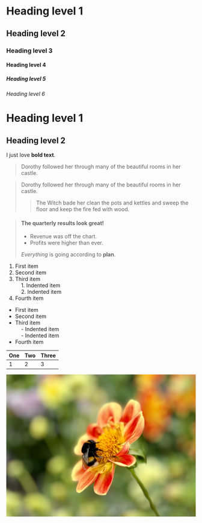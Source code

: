 # Heading level 1
## Heading level 2
### Heading level 3
#### Heading level 4
##### Heading level 5
###### Heading level 6
Heading level 1  
===============
Heading level 2  
---------------
I just love **bold text**.

> Dorothy followed her through many of the beautiful rooms in her castle.


> Dorothy followed her through many of the beautiful rooms in her castle.
>
>> The Witch bade her clean the pots and kettles and sweep the floor and keep the fire fed with wood.


> #### The quarterly results look great!
>
> - Revenue was off the chart.
> - Profits were higher than ever.
>
>  *Everything* is going according to **plan**.

1. First item  
2. Second item  
3. Third item  
    1. Indented item  
    2. Indented item  
4. Fourth item

- First item  
- Second item  
- Third item  
    - Indented item  
    - Indented item  
- Fourth item

| One | Two | Three |
| --- | --- | ----- |
| 1   | 2   | 3     |

![FLOWER](IMG_9854.jpg)